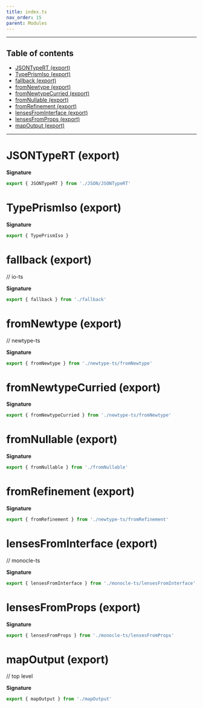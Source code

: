 ```yaml
---
title: index.ts
nav_order: 15
parent: Modules
---
```


---

<h2 class="text-delta">Table of contents</h2>

- [JSONTypeRT (export)](#jsontypert-export)
- [TypePrismIso (export)](#typeprismiso-export)
- [fallback (export)](#fallback-export)
- [fromNewtype (export)](#fromnewtype-export)
- [fromNewtypeCurried (export)](#fromnewtypecurried-export)
- [fromNullable (export)](#fromnullable-export)
- [fromRefinement (export)](#fromrefinement-export)
- [lensesFromInterface (export)](#lensesfrominterface-export)
- [lensesFromProps (export)](#lensesfromprops-export)
- [mapOutput (export)](#mapoutput-export)

---

# JSONTypeRT (export)

**Signature**

```ts
export { JSONTypeRT } from './JSON/JSONTypeRT'
```

# TypePrismIso (export)

**Signature**

```ts
export { TypePrismIso }
```

# fallback (export)

// io-ts

**Signature**

```ts
export { fallback } from './fallback'
```

# fromNewtype (export)

// newtype-ts

**Signature**

```ts
export { fromNewtype } from './newtype-ts/fromNewtype'
```

# fromNewtypeCurried (export)

**Signature**

```ts
export { fromNewtypeCurried } from './newtype-ts/fromNewtype'
```

# fromNullable (export)

**Signature**

```ts
export { fromNullable } from './fromNullable'
```

# fromRefinement (export)

**Signature**

```ts
export { fromRefinement } from './newtype-ts/fromRefinement'
```

# lensesFromInterface (export)

// monocle-ts

**Signature**

```ts
export { lensesFromInterface } from './monocle-ts/lensesFromInterface'
```

# lensesFromProps (export)

**Signature**

```ts
export { lensesFromProps } from './monocle-ts/lensesFromProps'
```

# mapOutput (export)

// top level

**Signature**

```ts
export { mapOutput } from './mapOutput'
```

